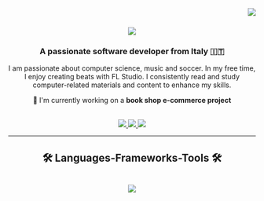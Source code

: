<img align="right" src="https://visitor-badge.laobi.icu/badge?page_id=Mbazie-Kone.Mbazie-Kone" />

<h1 align="center">
  <img src="https://readme-typing-svg.herokuapp.com/?font=Righteous&size=35&center=true&vCenter=true&width=500&height=70&duration=4000&lines=Hi+There!+👋;+I'm+M'bazie+Kone!;" />
</h1>

<h3 align="center">A passionate software developer from Italy &#x1F1EE;&#x1F1F9;</h3>

<div align="center">
  
  I am passionate about computer science, music and soccer. In my free time, I enjoy creating beats with FL Studio. I consistently read and study computer-related materials and content to enhance my skills.
  
  🔭 I'm currently working on a **book shop e-commerce project**
  
</div>

<br/>

<div align="center">
  <a href="mailto:mbazie89@gmail.com">
    <img src="https://img.shields.io/badge/Gmail-333333?style=for-the-badge&logo=gmail&logoColor=red" target="_blank" />
  </a>
  <a href="https://www.linkedin.com/in/m-bazie-kone-2167a2207" target="_blank">
    <img src="https://img.shields.io/badge/linkedIn-0077B5?style=for-the-badge&logo=linkedin&logoColor=white" target="_blank" />
  </a>
  <a href="https://https://www.instagram.com/alessandrokone" target="_blank">
    <img src="https://img.shields.io/badge/Instagram-E4405F?style=for-the-badge&logo=instagram&logoColor=white" target="_blank" />
  </a>
</div>

<hr/>

<h2 align="center">🛠️ Languages-Frameworks-Tools 🛠️</h2>
<br/>
<div align="center">
  <a href="https://skillicons.dev">
    <img src="https://skillicons.dev/icons?i=java,github,mongodb,mysql,html,css,git,javascript,eclipse,spring" />
  </a>
</div>
